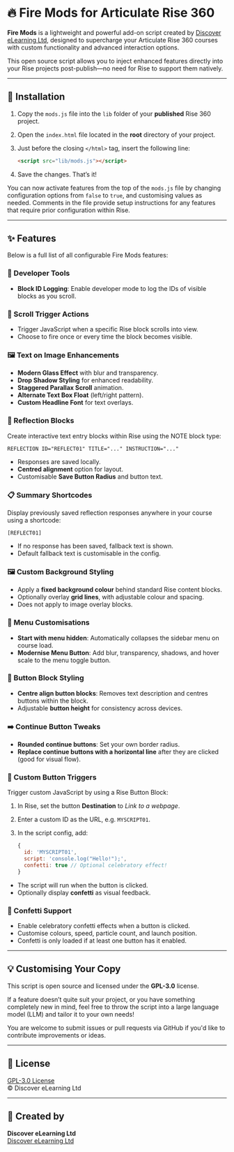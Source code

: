 # 🔥 Fire Mods for Articulate Rise 360

**Fire Mods** is a lightweight and powerful add-on script created by [Discover eLearning Ltd](https://discoverelearning.com), designed to supercharge your Articulate Rise 360 courses with custom functionality and advanced interaction options.

This open source script allows you to inject enhanced features directly into your Rise projects post-publish—no need for Rise to support them natively.

---

## 🚀 Installation

1. Copy the `mods.js` file into the `lib` folder of your **published** Rise 360 project.
2. Open the `index.html` file located in the **root** directory of your project.
3. Just before the closing `</html>` tag, insert the following line:

    ```html
    <script src="lib/mods.js"></script>
    ```

4. Save the changes. That’s it!

You can now activate features from the top of the `mods.js` file by changing configuration options from `false` to `true`, and customising values as needed. Comments in the file provide setup instructions for any features that require prior configuration within Rise.

---

## ✨ Features

Below is a full list of all configurable Fire Mods features:

### 🔧 Developer Tools

- **Block ID Logging**: Enable developer mode to log the IDs of visible blocks as you scroll.

### 🧠 Scroll Trigger Actions

- Trigger JavaScript when a specific Rise block scrolls into view.
- Choose to fire once or every time the block becomes visible.

### 🖼️ Text on Image Enhancements

- **Modern Glass Effect** with blur and transparency.
- **Drop Shadow Styling** for enhanced readability.
- **Staggered Parallax Scroll** animation.
- **Alternate Text Box Float** (left/right pattern).
- **Custom Headline Font** for text overlays.

### 📝 Reflection Blocks

Create interactive text entry blocks within Rise using the NOTE block type:

```text
REFLECTION ID="REFLECT01" TITLE="..." INSTRUCTION="..."
```

- Responses are saved locally.
- **Centred alignment** option for layout.
- Customisable **Save Button Radius** and button text.

### 📋 Summary Shortcodes

Display previously saved reflection responses anywhere in your course using a shortcode:

```text
[REFLECT01]
```

- If no response has been saved, fallback text is shown.
- Default fallback text is customisable in the config.

### 🖼️ Custom Background Styling

- Apply a **fixed background colour** behind standard Rise content blocks.
- Optionally overlay **grid lines**, with adjustable colour and spacing.
- Does not apply to image overlay blocks.

### 📖 Menu Customisations

- **Start with menu hidden**: Automatically collapses the sidebar menu on course load.
- **Modernise Menu Button**: Add blur, transparency, shadows, and hover scale to the menu toggle button.

### 🔘 Button Block Styling

- **Centre align button blocks**: Removes text description and centres buttons within the block.
- Adjustable **button height** for consistency across devices.

### ➡️ Continue Button Tweaks

- **Rounded continue buttons**: Set your own border radius.
- **Replace continue buttons with a horizontal line** after they are clicked (good for visual flow).

### 🔲 Custom Button Triggers

Trigger custom JavaScript by using a Rise Button Block:

1. In Rise, set the button **Destination** to *Link to a webpage*.
2. Enter a custom ID as the URL, e.g. `MYSCRIPT01`.
3. In the script config, add:

    ```js
    {
      id: 'MYSCRIPT01',
      script: 'console.log("Hello!");',
      confetti: true // Optional celebratory effect!
    }
    ```

- The script will run when the button is clicked.
- Optionally display **confetti** as visual feedback.

### 🎉 Confetti Support

- Enable celebratory confetti effects when a button is clicked.
- Customise colours, speed, particle count, and launch position.
- Confetti is only loaded if at least one button has it enabled.

---

## 💡 Customising Your Copy

This script is open source and licensed under the **GPL-3.0** license.

If a feature doesn’t quite suit your project, or you have something completely new in mind, feel free to throw the script into a large language model (LLM) and tailor it to your own needs!

You are welcome to submit issues or pull requests via GitHub if you'd like to contribute improvements or ideas.

---

## 📜 License

[GPL-3.0 License](https://www.gnu.org/licenses/gpl-3.0.en.html)  
© Discover eLearning Ltd

---

## 👋 Created by

**Discover eLearning Ltd**  
[Discover eLearning Ltd](https://discoverelearning.com)  